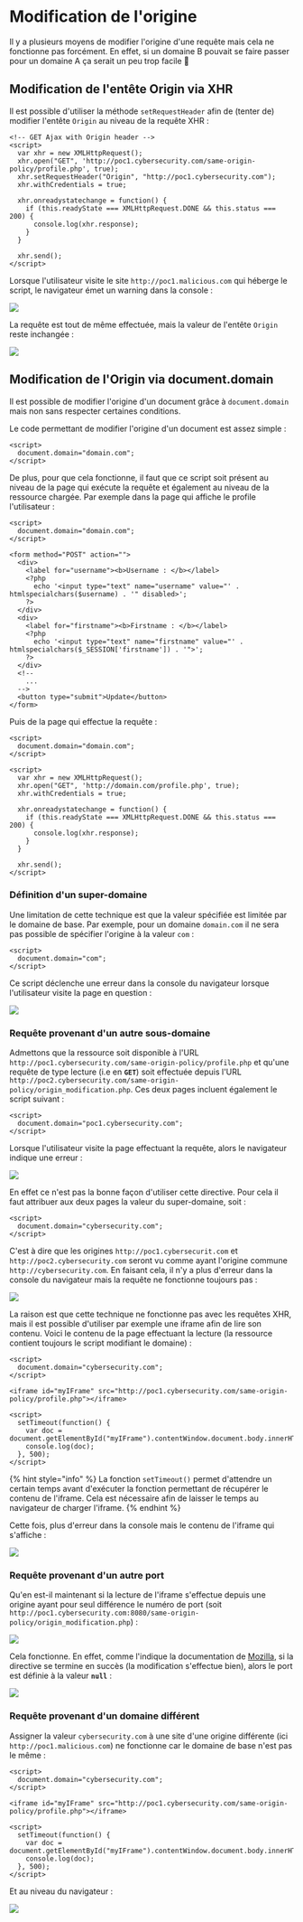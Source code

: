 # Modification de l'origine

Il y a plusieurs moyens de modifier l'origine d'une requête mais cela ne fonctionne pas forcément. En effet, si un domaine B pouvait se faire passer pour un domaine A ça serait un peu trop facile 🙂 

## Modification de l'entête Origin via XHR

Il est possible d'utiliser la méthode `setRequestHeader` afin de \(tenter de\) modifier l'entête `Origin` au niveau de la requête XHR :

```markup
<!-- GET Ajax with Origin header -->
<script>
  var xhr = new XMLHttpRequest();
  xhr.open("GET", 'http://poc1.cybersecurity.com/same-origin-policy/profile.php', true);
  xhr.setRequestHeader("Origin", "http://poc1.cybersecurity.com");
  xhr.withCredentials = true;

  xhr.onreadystatechange = function() {
    if (this.readyState === XMLHttpRequest.DONE && this.status === 200) {
      console.log(xhr.response);
    }
  }

  xhr.send();
</script>
```

Lorsque l'utilisateur visite le site `http://poc1.malicious.com` qui héberge le script, le navigateur émet un warning dans la console :

![](../../../.gitbook/assets/4ae444458265fdbcc25c0e655eca5232.png)

La requête est tout de même effectuée, mais la valeur de l'entête `Origin` reste inchangée :

![](../../../.gitbook/assets/875e708b1e2fcd6a1ed5427adce25057.png)

## Modification de l'Origin via document.domain

Il est possible de modifier l'origine d'un document grâce à `document.domain` mais non sans respecter certaines conditions.

Le code permettant de modifier l'origine d'un document est assez simple :

```markup
<script>
  document.domain="domain.com";
</script>
```

De plus, pour que cela fonctionne, il faut que ce script soit présent au niveau de la page qui exécute la requête et également au niveau de la ressource chargée. Par exemple dans la page qui affiche le profile l'utilisateur :

```markup
<script>
  document.domain="domain.com";
</script>

<form method="POST" action="">
  <div>
    <label for="username"><b>Username : </b></label>
    <?php 
      echo '<input type="text" name="username" value="' . htmlspecialchars($username) . '" disabled>';
    ?>
  </div>
  <div>
    <label for="firstname"><b>Firstname : </b></label>
    <?php 
      echo '<input type="text" name="firstname" value="' . htmlspecialchars($_SESSION['firstname']) . '">';
    ?>
  </div> 
  <!--
    ...
  -->
  <button type="submit">Update</button>
</form>
```

Puis de la page qui effectue la requête :

```markup
<script>
  document.domain="domain.com";
</script>

<script>
  var xhr = new XMLHttpRequest();
  xhr.open("GET", 'http://domain.com/profile.php', true);
  xhr.withCredentials = true;

  xhr.onreadystatechange = function() {
    if (this.readyState === XMLHttpRequest.DONE && this.status === 200) {
      console.log(xhr.response);
    }
  }

  xhr.send();
</script>
```

### Définition d'un super-domaine

Une limitation de cette technique est que la valeur spécifiée est limitée par le domaine de base. Par exemple, pour un domaine `domain.com` il ne sera pas possible de spécifier l'origine à la valeur `com` :

```markup
<script>
  document.domain="com";
</script> 
```

Ce script déclenche une erreur dans la console du navigateur lorsque l'utilisateur visite la page en question :

![](../../../.gitbook/assets/9ecc166eda74e30afba24b5c1c5d9aee.png)

### Requête provenant d'un autre sous-domaine

Admettons que la ressource soit disponible à l'URL `http://poc1.cybersecurity.com/same-origin-policy/profile.php` et qu'une requête de type lecture \(i.e en **`GET`**\) soit effectuée depuis l'URL `http://poc2.cybersecurity.com/same-origin-policy/origin_modification.php`. Ces deux pages incluent également le script suivant :

```markup
<script>
  document.domain="poc1.cybersecurity.com";
</script>
```

Lorsque l'utilisateur visite la page effectuant la requête, alors le navigateur indique une erreur :

![](../../../.gitbook/assets/d9c0ed7255ccceed10dc159ac62b73f9.png)

En effet ce n'est pas la bonne façon d'utiliser cette directive. Pour cela il faut attribuer aux deux pages la valeur du super-domaine, soit :

```markup
<script>
  document.domain="cybersecurity.com";
</script>
```

C'est à dire que les origines `http://poc1.cybersecurit.com` et `http://poc2.cybersecurity.com` seront vu comme ayant l'origine commune `http://cybersecurity.com`. En faisant cela, il n'y a plus d'erreur dans la console du navigateur mais la requête ne fonctionne toujours pas :

![](../../../.gitbook/assets/7e7d48dfc54cf26cef83167d3d529b0d.png)

La raison est que cette technique ne fonctionne pas avec les requêtes XHR, mais il est possible d'utiliser par exemple une iframe afin de lire son contenu. Voici le contenu de la page effectuant la lecture \(la ressource contient toujours le script modifiant le domaine\) :

```markup
<script>
  document.domain="cybersecurity.com";
</script>
        
<iframe id="myIFrame" src="http://poc1.cybersecurity.com/same-origin-policy/profile.php"></iframe>

<script>
  setTimeout(function() {
    var doc = document.getElementById("myIFrame").contentWindow.document.body.innerHTML;
    console.log(doc);
  }, 500); 
</script>
```

{% hint style="info" %}
La fonction `setTimeout()` permet d'attendre un certain temps avant d'exécuter la fonction permettant de récupérer le contenu de l'iframe. Cela est nécessaire afin de laisser le temps au navigateur de charger l'iframe.
{% endhint %}

Cette fois, plus d'erreur dans la console mais le contenu de l'iframe qui s'affiche :

![](../../../.gitbook/assets/cc29ad5758bec4d4b795cb6f3338eb07.png)

### Requête provenant d'un autre port

Qu'en est-il maintenant si la lecture de l'iframe s'effectue depuis une origine ayant pour seul différence le numéro de port \(soit `http://poc1.cybersecurity.com:8080/same-origin-policy/origin_modification.php`\) :

![](../../../.gitbook/assets/5ff5c057aa619688b1dbd70f5822b179.png)

Cela fonctionne. En effet, comme l'indique la documentation de [Mozilla](https://developer.mozilla.org/fr/docs/Web/API/Document/domain), si la directive se termine en succès \(la modification s'effectue bien\), alors le port est définie à la valeur **`null`** :

![](../../../.gitbook/assets/23ba784ceac1c267a8ff8d733ddc1166.png)

### Requête provenant d'un domaine différent

Assigner la valeur `cybersecurity.com` à une site d'une origine différente \(ici `http://poc1.malicious.com`\) ne fonctionne car le domaine de base n'est pas le même :

```markup
<script>
  document.domain="cybersecurity.com";
</script>

<iframe id="myIFrame" src="http://poc1.cybersecurity.com/same-origin-policy/profile.php"></iframe>

<script>
  setTimeout(function() {
    var doc = document.getElementById("myIFrame").contentWindow.document.body.innerHTML;
    console.log(doc);
  }, 500); 
</script>
```

Et au niveau du navigateur :

![](../../../.gitbook/assets/5f89c5ab73c7b512634ad635d1b76f13.png)

